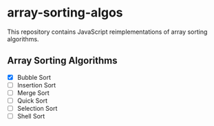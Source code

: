 # array-sorting-algos

This repository contains JavaScript reimplementations of array sorting algorithms.


## Array Sorting Algorithms
- [x] Bubble Sort
- [ ] Insertion Sort
- [ ] Merge Sort
- [ ] Quick Sort
- [ ] Selection Sort
- [ ] Shell Sort
